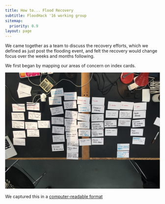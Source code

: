 ```yaml
---
title: How to... Flood Recovery
subtitle: FloodHack '16 working group
sitemap:
  priority: 0.9
layout: page
---
```

We came together as a team to discuss the recovery efforts, which we defined as just post the flooding event, and felt the recovery would change focus over the weeks and months following.

We first began by mapping our areas of concern on index cards.

![](images/mindmap.jpg)

We captured this in a [computer-readable format](data/recovery_map.yml)
